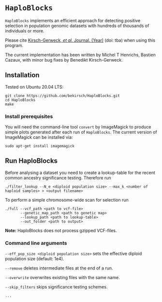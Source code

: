 # `HaploBlocks`

`HaploBlocks` implements an efficient approach for detecting positive selection in population
genomic datasets with hundreds of thousands of individuals or more.

Please cite [Kirsch-Gerweck, *et al.* Journal. (Year)](tba.hyper-link.tba) (doi: tba)
when using this program.

The current implementation has been written by Michel T Henrichs, Bastien Cazaux, with minor bug fixes by Benedikt Kirsch-Gerweck.

## Installation

Tested on Ubuntu 20.04 LTS:

```
git clone https://github.com/bekirsch/HaploBlocks.git
cd HaploBlocks
make
```

### Install prerequisites

You will need the command-line tool `convert` by ImageMagick to produce simple plots generated after each run of `HaploBlocks`. The current version of ImageMagick can be installed via:

```
sudo apt-get install imagemagick
```

<!--- More elaborate figures can be produced after running `HaploBlocks` using R. To install R on Ubuntu:

```
sudo apt-get install r-base-core
```
We require the `latex2exp` and `stringr` packages. If you don't have these installed in your local R installation (make sure you have one on your system), you should be able to install them from within R via `install.packages(c("latex2exp", "stringr"))`. If you have root access to your machine, you can install packages without requiring any user interaction by
```
sudo R -e 'install.packages(c("latex2exp", "stringr"), repos="https://cran.r-project.org")'
```
-->

## Run HaploBlocks

Before analysing a dataset you need to create a lookup-table for the recent common ancestry significance testing. Therefore run
```
./filter_lookup --N_e <diploid population size> --max_k <number of haploid samples> > <output filename>
```

To perform a simple chromosome-wide scan for selection run
```
./full --vcf_path <path to vcf-file>
       --genetic_map_path <path to genetic map>
       --lookup_path <path to lookup-table>
       --out_folder <path to output>
```
**Note:** HaploBlocks does not process gzipped VCF-files.

### Command line arguments
`--eff_pop_size <diploid population size>` sets the effective diploid population size (default: 1e4).

`--remove` deletes intermediate files at the end of a run.

`--overwrite` overwrites existing files with the same name.

`--skip_filters` skips significance testing schemes.


`...`
